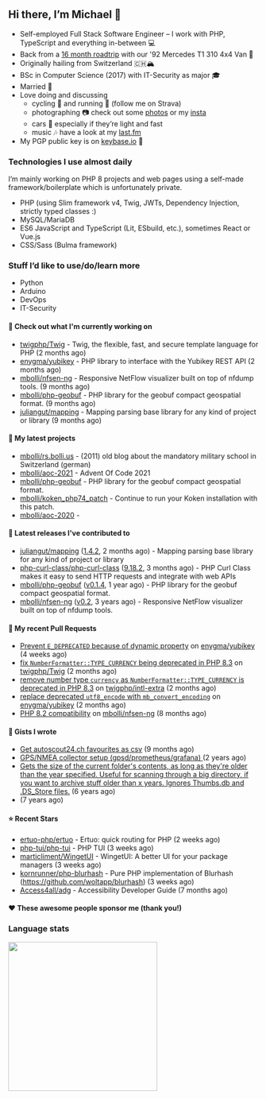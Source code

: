 ## Hi there, I’m Michael 👋

- Self-employed Full Stack Software Engineer – I work with PHP, TypeScript and everything in-between 💻
- Back from a [16 month roadtrip](https://unterwegs.2und1.ch) with our '92 Mercedes T1 310 4x4 Van 🚒
- Originally hailing from Switzerland 🇨🇭🏔
- BSc in Computer Science (2017) with IT-Security as major 🎓
- Married 💍
- Love doing and discussing
  - cycling 🚴 and running 🏃 (follow me on Strava)
  - photographing 📷 check out some [photos](https://bolli.us) or my [insta](https://instagram.com/michaelbolli)
  - cars 🚗 especially if they’re light and fast
  - music 🎶 have a look at my [last.fm](https://last.fm/user/bolley)
- My PGP public key is on [keybase.io](https://keybase.io/mbolli) 🔑

### Technologies I use almost daily
I’m mainly working on PHP 8 projects and web pages using a self-made framework/boilerplate which is unfortunately private.
- PHP (using Slim framework v4, Twig, JWTs, Dependency Injection, strictly typed classes :)
- MySQL/MariaDB
- ES6 JavaScript and TypeScript (Lit, ESbuild, etc.), sometimes React or Vue.js
- CSS/Sass (Bulma framework)

### Stuff I’d like to use/do/learn more
- Python
- Arduino
- DevOps
- IT-Security

#### 👷 Check out what I'm currently working on

- [twigphp/Twig](https://github.com/twigphp/Twig) - Twig, the flexible, fast, and secure template language for PHP (2 months ago)
- [enygma/yubikey](https://github.com/enygma/yubikey) - PHP library to interface with the Yubikey REST API (2 months ago)
- [mbolli/nfsen-ng](https://github.com/mbolli/nfsen-ng) - Responsive NetFlow visualizer built on top of nfdump tools. (9 months ago)
- [mbolli/php-geobuf](https://github.com/mbolli/php-geobuf) - PHP library for the geobuf compact geospatial format. (9 months ago)
- [juliangut/mapping](https://github.com/juliangut/mapping) - Mapping parsing base library for any kind of project or library (9 months ago)

#### 🌱 My latest projects

- [mbolli/rs.bolli.us](https://github.com/mbolli/rs.bolli.us) - (2011) old blog about the mandatory military school in Switzerland (german)
- [mbolli/aoc-2021](https://github.com/mbolli/aoc-2021) - Advent Of Code 2021
- [mbolli/php-geobuf](https://github.com/mbolli/php-geobuf) - PHP library for the geobuf compact geospatial format.
- [mbolli/koken_php74_patch](https://github.com/mbolli/koken_php74_patch) - Continue to run your Koken installation with this patch.
- [mbolli/aoc-2020](https://github.com/mbolli/aoc-2020) - 

#### 🔭 Latest releases I've contributed to

- [juliangut/mapping](https://github.com/juliangut/mapping) ([1.4.2](https://github.com/juliangut/mapping/releases/tag/1.4.2), 2 months ago) - Mapping parsing base library for any kind of project or library
- [php-curl-class/php-curl-class](https://github.com/php-curl-class/php-curl-class) ([9.18.2](https://github.com/php-curl-class/php-curl-class/releases/tag/9.18.2), 3 months ago) - PHP Curl Class makes it easy to send HTTP requests and integrate with web APIs
- [mbolli/php-geobuf](https://github.com/mbolli/php-geobuf) ([v0.1.4](https://github.com/mbolli/php-geobuf/releases/tag/v0.1.4), 1 year ago) - PHP library for the geobuf compact geospatial format.
- [mbolli/nfsen-ng](https://github.com/mbolli/nfsen-ng) ([v0.2](https://github.com/mbolli/nfsen-ng/releases/tag/v0.2), 3 years ago) - Responsive NetFlow visualizer built on top of nfdump tools.

#### 🔨 My recent Pull Requests

- [Prevent `E_DEPRECATED` because of dynamic property](https://github.com/enygma/yubikey/pull/34) on [enygma/yubikey](https://github.com/enygma/yubikey) (4 weeks ago)
- [fix `NumberFormatter::TYPE_CURRENCY` being deprecated in PHP 8.3](https://github.com/twigphp/Twig/pull/3894) on [twigphp/Twig](https://github.com/twigphp/Twig) (2 months ago)
- [remove number type `currency` as `NumberFormatter::TYPE_CURRENCY` is deprecated in PHP 8.3](https://github.com/twigphp/intl-extra/pull/10) on [twigphp/intl-extra](https://github.com/twigphp/intl-extra) (2 months ago)
- [replace deprecated `utf8_encode` with `mb_convert_encoding`](https://github.com/enygma/yubikey/pull/33) on [enygma/yubikey](https://github.com/enygma/yubikey) (2 months ago)
- [PHP 8.2 compatibility](https://github.com/mbolli/nfsen-ng/pull/90) on [mbolli/nfsen-ng](https://github.com/mbolli/nfsen-ng) (8 months ago)

#### 📓 Gists I wrote

- [Get autoscout24.ch favourites as csv](https://gist.github.com/cadfa79fd026e205b8b05716068ff19c) (9 months ago)
- [GPS/NMEA collector setup (gpsd/prometheus/grafana) ](https://gist.github.com/fba44156cf668940e325f98cb62483f7) (2 years ago)
- [Gets the size of the current folder&#39;s contents, as long as they&#39;re older than the year specified. Useful for scanning through a big directory, if you want to archive stuff older than x years. Ignores Thumbs.db and .DS_Store files.](https://gist.github.com/8ba3def57706c654187379796af735a6) (6 years ago)
- [](https://gist.github.com/92d2f67475453c77eed2b3a35ec42904) (7 years ago)

#### ⭐ Recent Stars

- [ertuo-php/ertuo](https://github.com/ertuo-php/ertuo) - Ertuo: quick routing for PHP (2 weeks ago)
- [php-tui/php-tui](https://github.com/php-tui/php-tui) - PHP TUI (3 weeks ago)
- [marticliment/WingetUI](https://github.com/marticliment/WingetUI) - WingetUI: A better UI for your package managers (3 weeks ago)
- [kornrunner/php-blurhash](https://github.com/kornrunner/php-blurhash) - Pure PHP implementation of Blurhash (https://github.com/woltapp/blurhash) (3 weeks ago)
- [Access4all/adg](https://github.com/Access4all/adg) - Accessibility Developer Guide (7 months ago)

#### ❤️ These awesome people sponsor me (thank you!)


### Language stats

[<img src="https://wakatime.com/share/@4a3a3032-9f00-4295-ad68-7732dd16f99c/c309d176-afe6-4dca-9375-1ddb3b797912.svg" width="300">](https://wakatime.com/share/@4a3a3032-9f00-4295-ad68-7732dd16f99c/c309d176-afe6-4dca-9375-1ddb3b797912.svg)
